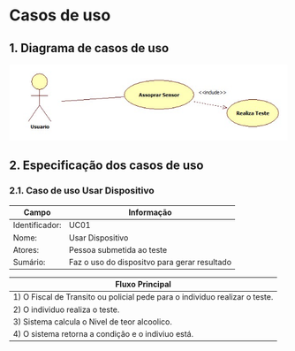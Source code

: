 # Casos de uso

## 1. Diagrama de casos de uso



![Case de Uso](caso1.jpg)

## 2. Especificação dos casos de uso

### 2.1. Caso de uso **Usar Dispositivo**

| Campo          | Informação        |
|---|---|
| Identificador: | UC01              |
| Nome:          | Usar Dispositivo |
| Atores:        | Pessoa submetida ao teste |
| Sumário:       | Faz o uso do dispositvo para gerar resultado |

| Fluxo Principal |
|---|
| 1) O Fiscal de Transito ou policial pede para o individuo realizar o teste. |
| 2) O individuo realiza o teste.                   |
| 3) Sistema calcula o Nivel de teor alcoolico. |
| 4) O sistema retorna a condição e o indiviuo está. |



